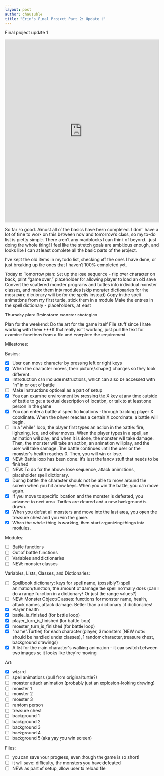 ```yaml
--- 
layout: post
author: chausuble
title: "Erin's Final Project Part 2: Update 1"
---
```


Final project update 1

<iframe src="https://trinket.io/embed/python/6ce8789d4a" width="100%" height="600" frameborder="0" marginwidth="0" marginheight="0" allowfullscreen></iframe>

So far so good. Almost all of the basics have been completed. I don’t have a lot of time to work on this between now and tomorrow’s class, so my to-do list is pretty simple. There aren’t any roadblocks I can think of beyond…just doing the whole thing! I feel like the stretch goals are ambitious enough, and looks like I can at least complete all the basic parts of the project.

I’ve kept the old items in my todo list, checking off the ones I have done, or just breaking up the ones that I haven’t 100% completed yet.

Today to Tomorrow plan:
Set up the lose sequence - flip over character on back, print “game over,” placeholder for allowing player to load an old save
Convert the scattered monster programs and turtles into individual monster classes, and make them into modules (skip monster dictionaries for the most part; dictionary will be for the spells instead)
Copy in the spell animations from my first turtle, stick them in a module
Make the entries in the spell dictionary - placeholders, at least

Thursday plan:
Brainstorm monster strategies

Plan for the weekend:
Do the art for the game itself
File stuff since I hate working with them
***If that really isn’t working, just pull the text for examine functions from a file and complete the requirement

Milestones:

Basics:
- [x] User can move character by pressing left or right keys
- [x] When the character moves, their picture/.shape() changes so they look different.
- [x] Introduction can include instructions, which can also be accessed with "h" in or out of battle
- [ ] Make instructions optional as a part of setup
- [x] You can examine environment by pressing the X key at any time outside of battle to get a textual description of location, or talk to at least one person in the game
- [x] You can enter a battle at specific locations - through tracking player X coordinate. When the player reaches a certain X coordinate, a battle will begin.
- [ ] In a "while" loop, the player first types an action in the battle: fire, lightning, ice, and other moves. When the player types in a spell, an animation will play, and when it is done, the monster will take damage. Then, the monster will take an action, an animation will play, and the user will take damage. The battle continues until the user or the monster's health reaches 0. Then, you will win or lose.
- [x] NEW: Battle loop has been done; it's just the fancy stuff that needs to be finished
- [ ] NEW: To do for the above: lose sequence, attack animations, placeholder spell dictionary.
- [x] During battle, the character should not be able to move around the screen when you hit arrow keys. When you win the battle, you can move again.
- [x] If you move to specific location and the monster is defeated, you advance to next area. Turtles are cleared and a new background is drawn.
- [x] When you defeat all monsters and move into the last area, you open the treasure chest and you win the game.
- [x] When the whole thing is working, then start organizing things into modules.

Modules:
- [ ] Battle functions
- [ ] Out of battle functions
- [ ] Variables and dictionaries
- [ ] NEW: monster classes

Variables, Lists, Classes, and Dictionaries:
- [ ] Spellbook dictionary: keys for spell name, (possibly?) spell animation/function, the amount of damage the spell normally does (can I do a range function in a dictionary? Or just the range values?)
- [ ] NEW: Monster Object/Classes: functions for monster name, health, attack names, attack damage. Better than a dictionary of dictionaries!
- [x] Player health
- [x] battle_is_finished (for battle loop)
- [x] player_turn_is_finished (for battle loop)
- [x] monster_turn_is_finished (for battle loop)
- [x] "name".Turtle() for each character (player, 3 monsters (NEW note: should be handled under classes), 1 random character, treasure chest, background drawings) 
- [x] A list for the main character's walking animation - it can switch between two images so it looks like they're moving

Art:
- [x] wizard
- [ ] spell animations (pull from original turtle?)
- [ ] monster attack animation (probably just an explosion-looking drawing)
- [ ] monster 1
- [ ] monster 2
- [ ] monster 3
- [ ] random person
- [ ] treasure chest
- [ ] background 1
- [ ] background 2
- [ ] background 3
- [ ] background 4
- [ ] background 5 (aka yay you win screen)

Files:
- [ ] you can save your progress, even though the game is so short!
- [ ] it will save: difficulty, the monsters you have defeated
- [ ] NEW: as part of setup, allow user to reload file
